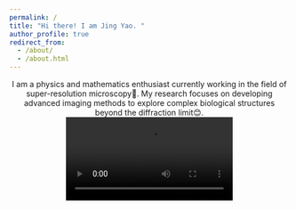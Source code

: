 ```yaml
---
permalink: /
title: "Hi there! I am Jing Yao. "
author_profile: true
redirect_from: 
  - /about/
  - /about.html
---
```

<center>I am a physics and mathematics enthusiast currently working in the field of super-resolution microscopy🔬. My research focuses on developing advanced imaging methods to explore complex biological structures beyond the diffraction limit😊.<br/><video src='/images/storm.gif'><center>
